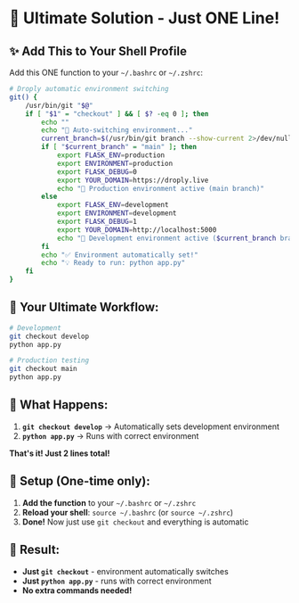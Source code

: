 # 🎯 Ultimate Solution - Just ONE Line!

## **✨ Add This to Your Shell Profile**

Add this ONE function to your `~/.bashrc` or `~/.zshrc`:

```bash
# Droply automatic environment switching
git() {
    /usr/bin/git "$@"
    if [ "$1" = "checkout" ] && [ $? -eq 0 ]; then
        echo ""
        echo "🔄 Auto-switching environment..."
        current_branch=$(/usr/bin/git branch --show-current 2>/dev/null)
        if [ "$current_branch" = "main" ]; then
            export FLASK_ENV=production
            export ENVIRONMENT=production
            export FLASK_DEBUG=0
            export YOUR_DOMAIN=https://droply.live
            echo "🚀 Production environment active (main branch)"
        else
            export FLASK_ENV=development
            export ENVIRONMENT=development
            export FLASK_DEBUG=1
            export YOUR_DOMAIN=http://localhost:5000
            echo "🔧 Development environment active ($current_branch branch)"
        fi
        echo "✅ Environment automatically set!"
        echo "💡 Ready to run: python app.py"
    fi
}
```

## **🚀 Your Ultimate Workflow:**

```bash
# Development
git checkout develop
python app.py

# Production testing
git checkout main
python app.py
```

## **🎯 What Happens:**

1. **`git checkout develop`** → Automatically sets development environment
2. **`python app.py`** → Runs with correct environment

**That's it! Just 2 lines total!**

## **📝 Setup (One-time only):**

1. **Add the function** to your `~/.bashrc` or `~/.zshrc`
2. **Reload your shell**: `source ~/.bashrc` (or `source ~/.zshrc`)
3. **Done!** Now just use `git checkout` and everything is automatic

## **🎉 Result:**

- **Just `git checkout`** - environment automatically switches
- **Just `python app.py`** - runs with correct environment
- **No extra commands needed!**
